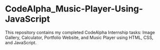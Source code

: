 # CodeAlpha_Music-Player-Using-JavaScript
This repository contains my completed CodeAlpha Internship tasks: Image Gallery, Calculator, Portfolio Website, and Music Player using HTML, CSS, and JavaScript.
